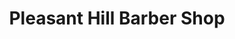 ---
title: "Pleasant Hill Barber Shop"
url: /pleasant-hill/pleasant-hill-barber-shop/
shop: hairdresser
---